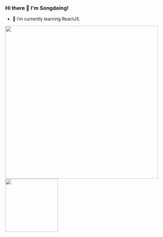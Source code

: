 ### Hi there 👋 I'm Songdoing!

- 🌱 I’m currently learning ReactJS.

[<img align="center" src="https://github-readme-stats.vercel.app/api?username=songdoing&&hide=stars,contribs,prs,issues&count_private=true&show_icons=true&line_height=21" width="487">](https://github.com/anuraghazra/github-readme-stats)
[<img align="center" src="https://github-readme-stats.vercel.app/api/top-langs/?username=songdoing&layout=compact" height="168.24">](https://github.com/anuraghazra/github-readme-stats)
<!--
**songdoing/songdoing** is a ✨ _special_ ✨ repository because its `README.md` (this file) appears on your GitHub profile.

Here are some ideas to get you started:

- 🔭 I’m currently working on ...
- 🌱 I’m currently learning ...
- 👯 I’m looking to collaborate on ...
- 🤔 I’m looking for help with ...
- 💬 Ask me about ...
- 📫 How to reach me: ...
- 😄 Pronouns: ...
- ⚡ Fun fact: ...
-->
